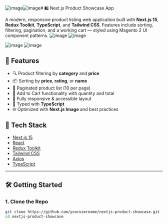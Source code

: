 ![image](https://github.com/user-attachments/assets/1d8c318e-c30c-4b87-aca9-1edb5d1ef2f2)![image](https://github.com/user-attachments/assets/d8a3a9f4-339c-4470-a64a-36cc3aa14493)# 🛍️ Next.js Product Showcase App

A modern, responsive product listing web application built with **Next.js 15**, **Redux Toolkit**, **TypeScript**, and **Tailwind CSS**. Features include sorting, filtering, pagination, and a working cart  — styled using Magento 2 UI component patterns.
![image](https://github.com/user-attachments/assets/6ad3a91d-8750-418f-8b34-5d35f6b8df8e)
![image](https://github.com/user-attachments/assets/80ba4cb4-a818-4607-8f09-20ee1f72abc6)

![image](https://github.com/user-attachments/assets/e1931da6-6820-45bc-9d56-1178a955c45f)
![image](https://github.com/user-attachments/assets/6073e892-3294-4356-8258-c840d6d8dc92)

## 🚀 Features

- 🔍 Product filtering by **category** and **price**
- 📦 Sorting by **price**, **rating**, or **name**
- 📃 Paginated product list (10 per page)
- 🛒 Add to Cart functionality with quantity and total
- 📱 Fully responsive & accessible layout
- 🧠 Typed with **TypeScript**
- 🌐 Optimized with **Next.js Image** and best practices

## 🧰 Tech Stack

- [Next.js 15](https://nextjs.org/)
- [React](https://reactjs.org/)
- [Redux Toolkit](https://redux-toolkit.js.org/)
- [Tailwind CSS](https://tailwindcss.com/)
- [Axios](https://axios-http.com/)
- [TypeScript](https://www.typescriptlang.org/)

---

## 🛠️ Getting Started

### 1. Clone the Repo

```bash
git clone https://github.com/yourusername/nextjs-product-showcase.git
cd nextjs-product-showcase
